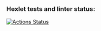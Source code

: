 ### Hexlet tests and linter status:
[![Actions Status](https://github.com/DropDen/python-project-49/actions/workflows/hexlet-check.yml/badge.svg)](https://github.com/DropDen/python-project-49/actions)